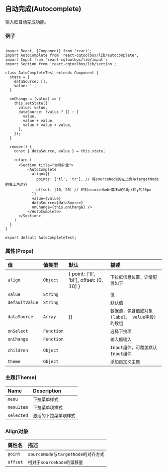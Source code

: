 ## 自动完成(Autocomplete)

输入框自动完成功能。

### 例子

```JSX

import React, {Component} from 'react';
import AutoComplete from 'react-cqtoolbox/lib/autocomplete';
import Input from 'react-cqtoolbox/lib/input';
import Section from 'react-cqtoolbox/lib/section';

class AutoCompleteTest extends Component {
  state = {
    dataSource: [],
    value: '',
  }

  onChange = (value) => {
    this.setState({
      value: value,
      dataSource: !value ? [] : [
        value,
        value + value,
        value + value + value,
      ],
    });
  }

  render() {
    const { dataSource, value } = this.state;

    return (
      <Section title="自动补全">
          <AutoComplete
            align={{
              points: ['tl', 'tr'], // 将sourceNode的左上角与targetNode的右上角对齐
              offset: [10, 20] // 相对sourceNode偏移x的10px和y的20px
            }}
            value={value}
            dataSource={dataSource}
            onChange={this.onChange} />
          </AutoComplete>
      </Section>
    )
  }
}

export default AutoCompleteTest;

```

### 属性(Props)

| 值            | 值类型      | 默认     | 描述|
|:-----         |:-----     |:-----         |:-----|
| `align`        | `Object`      | { point: ['tl', 'bl'], offset: [0, 10] } | `下拉框信息位置，详情配置如下`    |
| `value`   | `String`      |           | `值` |
| `defaultValue`   | `String`      |           | `默认值` |
| `dataSource`   | `Array`      |    []       | `数据源，包含值或对象(label， value字段)的数组` |
| `onSelect`   | `Function`      |           | `选择下拉项` |
| `onChange`   | `Function`      |           | `输入框输入` |
| `children`    | `Object`     |     | `Input组件，可覆盖默认Input组件`       |
| `theme`       | `Object`      |           | `添加自定义主题`                |

### 主题(Theme) 

| Name       | Description|
|:-----------|:-----------|
| `menu`         | `下拉菜单样式`|
| `menuItem` | `下拉菜单项样式` |
| `selected` | `激活的下拉菜单项样式` |


### Align对象

| 属性名       | 描述 |
|:-----------|:-----------|
| `point`       | `sourceNode与targetNode的对齐方式`|
| `offset` | `相对于sourceNode的偏移量` |

